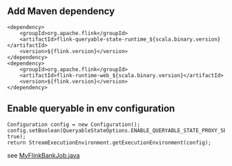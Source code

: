 ## Add Maven dependency
```
<dependency>
    <groupId>org.apache.flink</groupId>
    <artifactId>flink-queryable-state-runtime_${scala.binary.version}</artifactId>
    <version>${flink.version}</version>
</dependency>
<dependency>
    <groupId>org.apache.flink</groupId>
    <artifactId>flink-runtime-web_${scala.binary.version}</artifactId>
    <version>${flink.version}</version>
</dependency>
```

## Enable queryable in env configuration
```
Configuration config = new Configuration();
config.setBoolean(QueryableStateOptions.ENABLE_QUERYABLE_STATE_PROXY_SERVER, true);
return StreamExecutionEnvironment.getExecutionEnvironment(config);
```
see [MyFlinkBankJob.java](src/main/java/my/flink/kafka/bank/job/MyFlinkBankJob.java)